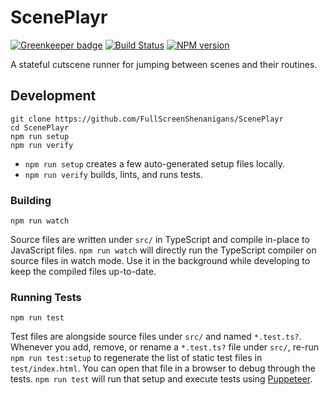 <!-- {{Top}} -->
# ScenePlayr

[![Greenkeeper badge](https://badges.greenkeeper.io/FullScreenShenanigans/ScenePlayr.svg)](https://greenkeeper.io/)
[![Build Status](https://travis-ci.org/FullScreenShenanigans/ScenePlayr.svg?branch=master)](https://travis-ci.org/FullScreenShenanigans/ScenePlayr)
[![NPM version](https://badge.fury.io/js/sceneplayr.svg)](http://badge.fury.io/js/sceneplayr)

A stateful cutscene runner for jumping between scenes and their routines.
<!-- {{/Top}} -->

<!-- {{Development}} -->
## Development

```
git clone https://github.com/FullScreenShenanigans/ScenePlayr
cd ScenePlayr
npm run setup
npm run verify
```

* `npm run setup` creates a few auto-generated setup files locally.
* `npm run verify` builds, lints, and runs tests.

### Building

```shell
npm run watch
```

Source files are written under `src/` in TypeScript and compile in-place to JavaScript files.
`npm run watch` will directly run the TypeScript compiler on source files in watch mode.
Use it in the background while developing to keep the compiled files up-to-date.

### Running Tests

```shell
npm run test
```

Test files are alongside source files under `src/` and named `*.test.ts?`.
Whenever you add, remove, or rename a `*.test.ts?` file under `src/`, re-run `npm run test:setup` to regenerate the list of static test files in `test/index.html`.
You can open that file in a browser to debug through the tests.
`npm run test` will run that setup and execute tests using [Puppeteer](https://github.com/GoogleChrome/puppeteer).
<!-- {{/Development}} -->
